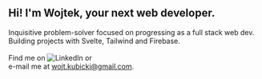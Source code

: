 ## Hi! I'm Wojtek, your next web developer.
Inquisitive problem-solver focused on progressing as a full stack web dev.<br/>
Building projects with Svelte, Tailwind and Firebase.<br/>
<br/>
Find me on ![LinkedIn](https://www.linkedin.com/in/wojciech-kubicki-607197282/) or<br/>
e-mail me at wojt.kubicki@gmail.com.
